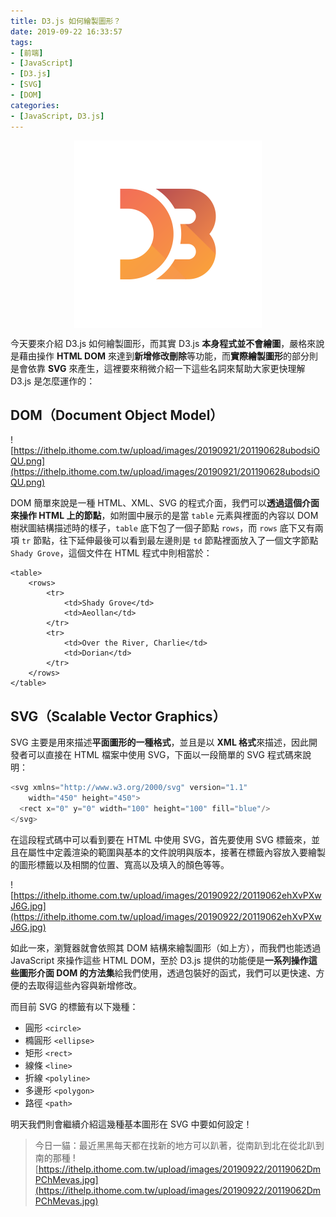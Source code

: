 ```yaml
---
title: D3.js 如何繪製圖形？
date: 2019-09-22 16:33:57
tags:
- [前端]
- [JavaScript]
- [D3.js]
- [SVG]
- [DOM]
categories: 
- [JavaScript, D3.js]
---
```


<div style="display:flex;justify-content:center;">
  <img style="object-fit:cover;" alt="d3-logo" src='/images/d3js/d3.png' width='300px' height='300px' />
</div>

今天要來介紹 D3.js 如何繪製圖形，而其實 D3.js **本身程式並不會繪圖**，嚴格來說是藉由操作 **HTML DOM** 來達到**新增修改刪除**等功能，而**實際繪製圖形**的部分則是會依靠 **SVG** 來產生，這裡要來稍微介紹一下這些名詞來幫助大家更快理解 D3.js 是怎麼運作的：

<!--more-->

## DOM（Document Object Model）

![https://ithelp.ithome.com.tw/upload/images/20190921/201190628ubodsiOQU.png](https://ithelp.ithome.com.tw/upload/images/20190921/201190628ubodsiOQU.png)

DOM 簡單來說是一種 HTML、XML、SVG 的程式介面，我們可以**透過這個介面來操作 HTML 上的節點**，如附圖中展示的是當 `table` 元素與裡面的內容以 DOM 樹狀圖結構描述時的樣子，`table` 底下包了一個子節點 `rows`，而 `rows` 底下又有兩項 `tr` 節點，往下延伸最後可以看到最左邊則是 `td` 節點裡面放入了一個文字節點 `Shady Grove`，這個文件在 HTML 程式中則相當於：

```
<table>
    <rows>
        <tr>
            <td>Shady Grove</td>
            <td>Aeollan</td>
        </tr>
        <tr>
            <td>Over the River, Charlie</td>
            <td>Dorian</td>
        </tr>
    </rows>
</table>
```

## SVG（Scalable Vector Graphics）

SVG 主要是用來描述**平面圖形的一種格式**，並且是以 **XML 格式**來描述，因此開發者可以直接在 HTML 檔案中使用 SVG，下面以一段簡單的 SVG 程式碼來說明：

```javascript
<svg xmlns="http://www.w3.org/2000/svg" version="1.1" 
    width="450" height="450">
  <rect x="0" y="0" width="100" height="100" fill="blue"/>
</svg>
```

在這段程式碼中可以看到要在 HTML 中使用 SVG，首先要使用 SVG 標籤來，並且在屬性中定義渲染的範圍與基本的文件說明與版本，接著在標籤內容放入要繪製的圖形標籤以及相關的位置、寬高以及填入的顏色等等。

![https://ithelp.ithome.com.tw/upload/images/20190922/20119062ehXvPXwJ6G.jpg](https://ithelp.ithome.com.tw/upload/images/20190922/20119062ehXvPXwJ6G.jpg)

如此一來，瀏覽器就會依照其 DOM 結構來繪製圖形（如上方），而我們也能透過 JavaScript 來操作這些 HTML DOM，至於 D3.js 提供的功能便是**一系列操作這些圖形介面 DOM 的方法集**給我們使用，透過包裝好的函式，我們可以更快速、方便的去取得這些內容與新增修改。

而目前 SVG 的標籤有以下幾種：

- 圓形 `<circle>`
- 橢圓形 `<ellipse>`
- 矩形 `<rect>`
- 線條 `<line>`
- 折線 `<polyline>`
- 多邊形 `<polygon>`
- 路徑 `<path>`

明天我們則會繼續介紹這幾種基本圖形在 SVG 中要如何設定！

> 今日一貓：最近黑黑每天都在找新的地方可以趴著，從南趴到北在從北趴到南的那種
> ![https://ithelp.ithome.com.tw/upload/images/20190922/20119062DmPChMevas.jpg](https://ithelp.ithome.com.tw/upload/images/20190922/20119062DmPChMevas.jpg)